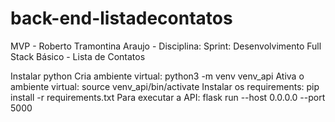 # back-end-listadecontatos
MVP - Roberto Tramontina Araujo - Disciplina: Sprint: Desenvolvimento Full Stack Básico - Lista de Contatos

Instalar python
Cria ambiente virtual: python3 -m venv venv_api
Ativa o ambiente virtual: source venv_api/bin/activate
Instalar os requirements: pip install -r requirements.txt
Para executar a API: flask run --host 0.0.0.0 --port 5000
